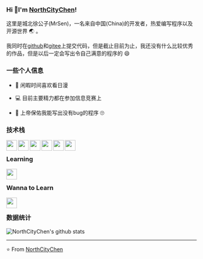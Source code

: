 ### Hi 👋I'm [NorthCityChen](https://grimoire.cn)!

这里是城北徐公子(MrSen)，一名来自中国(China)的开发者，热爱编写程序以及开源世界 :earth_asia: 。

我同时在[github](https://github.com/NorthCityChen)和[gitee](https://gitee.com/NorthCityChen)上提交代码，但是截止目前为止，我还没有什么比较优秀的作品，但是以后一定会写出令自己满意的程序的 :smile:

### 一些个人信息

- :tada: 闲暇时间喜欢看日漫

- :computer: 目前主要精力都在参加信息竞赛上

- :bug: 上帝保佑我能写出没有bug的程序 :roll_eyes:


### 技术栈

<img align="left" width="28px" src="https://cdn.jsdelivr.net/npm/simple-icons@v3/icons/python.svg" />
<img align="left" width="28px" src="https://cdn.jsdelivr.net/npm/simple-icons@v3/icons/cplusplus.svg" />
<img align="left" width="28px" src="https://cdn.jsdelivr.net/npm/simple-icons@v3/icons/node-dot-js.svg" />
<img align="left" width="28px" src="https://cdn.jsdelivr.net/npm/simple-icons@v3/icons/java.svg" />
<img align="left" width="28px" src="https://cdn.jsdelivr.net/npm/simple-icons@v3/icons/vue-dot-js.svg" />
<img align="left" width="28px" src="https://cdn.jsdelivr.net/npm/simple-icons@v3/icons/mysql.svg" />
<br>

### Learning

<img align="left" width="28px" src="https://cdn.jsdelivr.net/npm/simple-icons@v3/icons/redis.svg" />
<br>

### Wanna to Learn

<img align="left" width="28px" src="https://cdn.jsdelivr.net/npm/simple-icons@v3/icons/dart.svg" />
<br>

### 数据统计

![NorthCityChen's github stats](https://github-readme-stats.vercel.app/api?username=NorthCityChen&show_icons=true)

----

:star: From [NorthCityChen](https://grimoire.cn)
